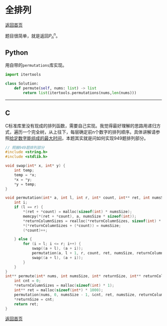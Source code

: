<!--
 * @Author: Hiseh
 * @Date: 2020-01-02 10:56:28
 * @LastEditors  : Hiseh
 * @LastEditTime : 2020-01-02 15:24:43
 * @Description: 全排列
 -->
# 全排列
[返回首页](../README.md)

题目很简单，就是返回*P<sub>n</sub><sup>n</sup>*。
## Python
用自带的`permutations`库实现。
```python
import itertools

class Solution:
    def permute(self, nums: list) -> list
        return list(itertools.permutations(nums,len(nums)))
```
---

## C
C标准库里没有现成的排列函数，需要自己实现。我觉得最好理解的思路用递归方式，遍历一个完全树，从上往下，每层确定前n个数字的排列顺序。具体讲解请参照[给定数字能组成的最大时间](./949_largest_time_for_given_digits.md#C)，本题其实就是问如何实现949题排列部分。
```c
// 照搬949题排列部分
#include <string.h>
#include <stdlib.h>

void swap(int* x, int* y) {
    int temp;
    temp = *x;
    *x = *y;
    *y = temp;
}

void permutation(int* a, int l, int r, int* count, int** ret, int numsSize, int** returnColumnSizes) {
    int i;
    if (l == r) {
        *(ret + *count) = malloc(sizeof(int) * numsSize);
        memcpy(*(ret + *count), a, numsSize * sizeof(int));
        *returnColumnSizes = realloc(*returnColumnSizes, sizeof(int) * (*(count) + 1));
        *(*returnColumnSizes + (*count)) = numsSize;
        (*count)++;

    } else {
        for (i = l; i <= r; i++) {
            swap((a + l), (a + i));
            permutation(a, l + 1, r, count, ret, numsSize, returnColumnSizes);
            swap((a + l), (a + i));
        }
    }
}
int** permute(int* nums, int numsSize, int* returnSize, int** returnColumnSizes) {
    int cnt = 0;
    *returnColumnSizes = malloc(sizeof(int) * 1);
    int** ret = malloc(sizeof(int*) * 1000);
    permutation(nums, 0, numsSize - 1, &cnt, ret, numsSize, returnColumnSizes);
    *returnSize = cnt;
    return ret;
}
```
[返回首页](../README.md)